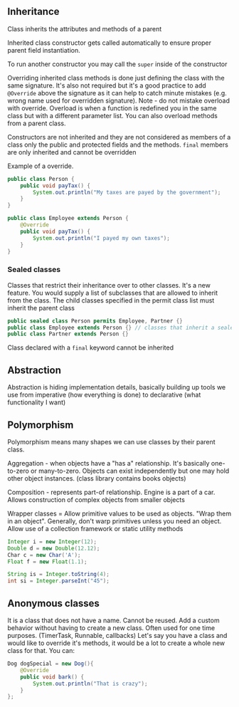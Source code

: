 ## Inheritance

Class inherits the attributes and methods of a parent

Inherited class constructor gets called automatically to ensure proper parent field instantiation.

To run another constructor you may call the `super` inside of the constructor
 
Overriding inherited class methods is done just defining the class with the same signature. It's also not required but it's a good practice to add `@Override` above the signature as it can help to catch minute mistakes (e.g. wrong name used for overridden signature). Note - do not mistake overload with override. Overload is when a function is redefined you in the same class but with a different parameter list. You can also overload methods from a parent class.

Constructors are not inherited and they are not considered as members of a class only the public and protected fields and the methods. `final` members are only inherited and cannot be overridden

Example of a override.

```java
public class Person {
    public void payTax() {
        System.out.println("My taxes are payed by the government");
    }
}

public class Employee extends Person {
    @Override
    public void payTax() {
        System.out.println("I payed my own taxes");
    }
}
```

### Sealed classes

Classes that restrict their inheritance over to other classes. It's a new feature. You would supply a list of subclasses that are allowed to inherit from the class. The child classes specified in the permit class list must inherit the parent class

```java
public sealed class Person permits Employee, Partner {}
public class Employee extends Person {} // classes that inherit a sealed class must specify if they are sealed, non-sealed or final
public class Partner extends Person {}
```

Class declared with a `final` keyword cannot be inherited

## Abstraction

Abstraction is hiding implementation details, basically  building up tools we use from imperative (how everything is done) to declarative (what functionality I want)

## Polymorphism
Polymorphism means many shapes we can use classes by their parent class.

Aggregation - when objects have a "has a" relationship. It's basically one-to-zero or many-to-zero. Objects can exist independently but one may hold other object instances. (class library contains books objects)

Composition - represents part-of relationship. Engine is a part of a   car. Allows construction of complex objects from smaller objects

Wrapper classes = Allow primitive values to be used as objects. "Wrap them in an object". Generally, don't warp primitives unless you need an object. Allow use of a collection framework or static utility methods

```java
Integer i = new Integer(12);
Double d = new Double(12.12);
Char c = new Char('A');
Float f = new Float(1.1);

String is = Integer.toString(4);
int si = Integer.parseInt("45");
```

## Anonymous classes

It is a class that does not have a name. Cannot be reused. Add a custom behavior without having to create a new class. Often used for one time purposes. (TimerTask, Runnable, callbacks) Let's say you have a class and would like to override it's methods, it would be a lot to create a whole new class for that. You can: 

```java
Dog dogSpecial = new Dog(){
    @Override
    public void bark() {
        System.out.println("That is crazy");
    }
};
```
